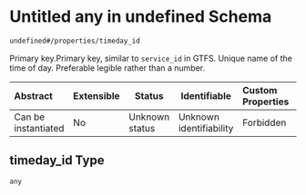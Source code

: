 # Untitled any in undefined Schema

```txt
undefined#/properties/timeday_id
```

Primary key.Primary key, similar to `service_id` in GTFS. Unique name of the time of day. Preferable legible rather than a number.


| Abstract            | Extensible | Status         | Identifiable            | Custom Properties | Additional Properties | Access Restrictions | Defined In                                                                                              |
| :------------------ | ---------- | -------------- | ----------------------- | :---------------- | --------------------- | ------------------- | ------------------------------------------------------------------------------------------------------- |
| Can be instantiated | No         | Unknown status | Unknown identifiability | Forbidden         | Allowed               | none                | [time_set_definitions.schema.json\*](../../out/time_set_definitions.schema.json "open original schema") |

## timeday_id Type

`any`
